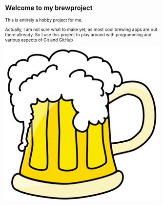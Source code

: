 ## Welcome to my brewproject
This is entirely a hobby project for me.

Actually, I am not sure what to make yet, as most cool brewing apps are out there allready. So I use this project to play around with programming and various aspects of Git and GitHub


<img src="1024px-Beer_mug.svg.png">
